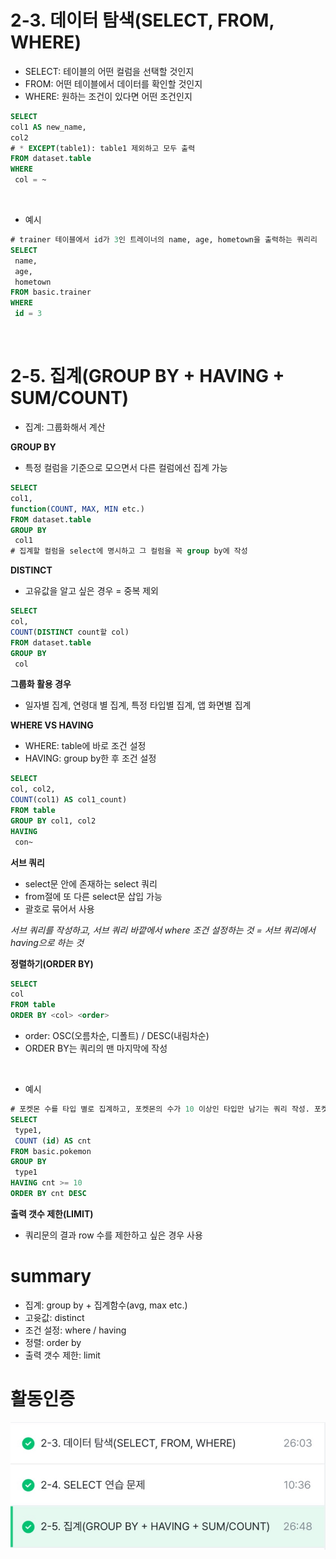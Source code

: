 # 2-3. 데이터 탐색(SELECT, FROM, WHERE)
- SELECT: 테이블의 어떤 컬럼을 선택할 것인지
- FROM: 어떤 테이블에서 데이터를 확인할 것인지
- WHERE: 원하는 조건이 있다면 어떤 조건인지

``` sql
SELECT
col1 AS new_name,
col2
# * EXCEPT(table1): table1 제외하고 모두 출력
FROM dataset.table
WHERE
 col = ~
 ```

<br>

- 예시 
```sql
# trainer 테이블에서 id가 3인 트레이너의 name, age, hometown을 출력하는 쿼리리
SELECT 
 name,
 age,
 hometown
FROM basic.trainer
WHERE
 id = 3
 ```
 <br>


# 2-5. 집계(GROUP BY + HAVING + SUM/COUNT)
- 집계: 그룹화해서 계산

**GROUP BY**
- 특정 컬럼을 기준으로 모으면서 다른 컬럼에선 집계 가능

``` sql
SELECT
col1,
function(COUNT, MAX, MIN etc.)
FROM dataset.table
GROUP BY
 col1
# 집계할 컬럼을 select에 명시하고 그 컬럼을 꼭 group by에 작성
```

**DISTINCT**
- 고유값을 알고 싶은 경우 = 중복 제외 

``` sql
SELECT
col,
COUNT(DISTINCT count할 col)
FROM dataset.table
GROUP BY
 col
 ```

**그룹화 활용 경우**
- 일자별 집계, 연령대 별 집계, 특정 타입별 집계, 앱 화면별 집계

**WHERE VS HAVING**
- WHERE: table에 바로 조건 설정
- HAVING: group by한 후 조건 설정

``` sql
SELECT
col, col2,
COUNT(col1) AS col1_count)
FROM table
GROUP BY col1, col2
HAVING
 con~
 ```

**서브 쿼리** 
- select문 안에 존재하는 select 쿼리
- from절에 또 다른 select문 삽입 가능
- 괄호로 묶어서 사용

*서브 쿼리를 작성하고, 서브 쿼리 바깥에서 where 조건 설정하는 것 = 서브 쿼리에서 having으로 하는 것*

**정렬하기(ORDER BY)**
```sql
SELECT
col
FROM table
ORDER BY <col> <order>
```

- order: OSC(오름차순, 디폴트) / DESC(내림차순)
- ORDER BY는 쿼리의 맨 마지막에 작성

<br>

- 예시 
```sql
# 포켓몬 수를 타입 별로 집계하고, 포켓몬의 수가 10 이상인 타입만 남기는 쿼리 작성. 포켓몬이 많은 순으로 정렬
SELECT 
 type1,
 COUNT (id) AS cnt
FROM basic.pokemon
GROUP BY
 type1
HAVING cnt >= 10
ORDER BY cnt DESC
```



**출력 갯수 제한(LIMIT)**
- 쿼리문의 결과 row 수를 제한하고 싶은 경우 사용 

# summary
- 집계: group by + 집계함수(avg, max etc.)
- 고윳값: distinct
- 조건 설정: where / having
- 정렬: order by
- 출력 갯수 제한: limit

# 활동인증
![활동인증](sql_images/KakaoTalk_20250325_174643846.jpg) 